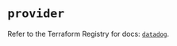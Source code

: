 # `provider`

Refer to the Terraform Registry for docs: [`datadog`](https://registry.terraform.io/providers/datadog/datadog/3.41.0/docs).
